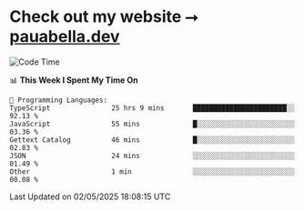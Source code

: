 # Check out my website ⭢ [pauabella.dev](https://pauabella.dev)

<!--START_SECTION:waka-->
![Code Time](http://img.shields.io/badge/Code%20Time-4%2C388%20hrs%2044%20mins-blue)

📊 **This Week I Spent My Time On** 

```text
💬 Programming Languages: 
TypeScript               25 hrs 9 mins       ███████████████████████░░   92.13 % 
JavaScript               55 mins             █░░░░░░░░░░░░░░░░░░░░░░░░   03.36 % 
Gettext Catalog          46 mins             █░░░░░░░░░░░░░░░░░░░░░░░░   02.83 % 
JSON                     24 mins             ░░░░░░░░░░░░░░░░░░░░░░░░░   01.49 % 
Other                    1 min               ░░░░░░░░░░░░░░░░░░░░░░░░░   00.08 % 
```


 Last Updated on 02/05/2025 18:08:15 UTC
<!--END_SECTION:waka-->
